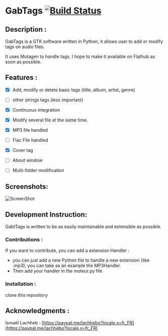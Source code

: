 # GabTags [![Build Status](https://travis-ci.com/lachhebo/GabTags.svg?branch=master)](https://travis-ci.com/lachhebo/GabTags) 


## Description :

GabTags is a GTK software written in Python, it allows user to add or modify tags on audio files.

It uses Mutagen to handle tags. I hope to make it available on Flathub as soon as possible.

## Features :

- [x] Add, modify or delete basic tags (title, album, artist, genre)
- [ ] other strings tags (less important)
- [x] Continuous integration
- [x] Modify several file at the same time.
- [x] MP3 file handled
- [ ] Flac File handled
- [x] Cover tag
- [ ] About window
- [ ] Multi-folder modification



## Screenshots:

![ScreenShot](https://raw.githubusercontent.com/lachhebo/GabTags/screenshots/Image2.png)


## Development Instruction:

GabtTags is written to be as easily maintainable and extensible as possible.

### Contributions :

If you want to contribute, you can add a extension Handler :

- you can just add a new Python file to handle a new extension (like .mp3); you can take as an example the MP3Handler.
- Then add your handler in the moteur.py file


### Installation :

clone this repository

## Acknowledgments :


Ismaël Lachheb :  [https://paypal.me/lachhebo?locale.x=fr_FR](https://paypal.me/lachhebo?locale.x=fr_FR)

